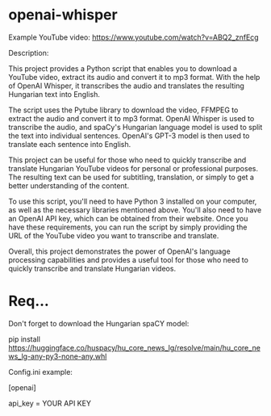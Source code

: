 # openai-whisper

Example YouTube video: https://www.youtube.com/watch?v=ABQ2_znfEcg

Description:

This project provides a Python script that enables you to download a YouTube video, extract its audio and convert it to mp3 format. With the help of OpenAI Whisper, it transcribes the audio and translates the resulting Hungarian text into English.

The script uses the Pytube library to download the video, FFMPEG to extract the audio and convert it to mp3 format. OpenAI Whisper is used to transcribe the audio, and spaCy's Hungarian language model is used to split the text into individual sentences. OpenAI's GPT-3 model is then used to translate each sentence into English.

This project can be useful for those who need to quickly transcribe and translate Hungarian YouTube videos for personal or professional purposes. The resulting text can be used for subtitling, translation, or simply to get a better understanding of the content.

To use this script, you'll need to have Python 3 installed on your computer, as well as the necessary libraries mentioned above. You'll also need to have an OpenAI API key, which can be obtained from their website. Once you have these requirements, you can run the script by simply providing the URL of the YouTube video you want to transcribe and translate.

Overall, this project demonstrates the power of OpenAI's language processing capabilities and provides a useful tool for those who need to quickly transcribe and translate Hungarian videos.

# Req...

Don't forget to download the Hungarian spaCY model:

pip install https://huggingface.co/huspacy/hu_core_news_lg/resolve/main/hu_core_news_lg-any-py3-none-any.whl

Config.ini example: 

[openai]

api_key = YOUR API KEY
